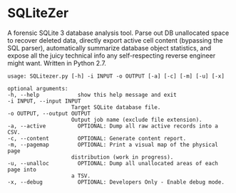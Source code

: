 SQLiteZer
=========

A forensic SQLite 3 database analysis tool. Parse out DB unallocated space to recover deleted data, directly export active cell content (bypassing the SQL parser), automatically summarize database object statistics, and expose all the juicy technical info any self-respecting reverse engineer might want. Written in Python 2.7.

	usage: SQLitezer.py [-h] -i INPUT -o OUTPUT [-a] [-c] [-m] [-u] [-x]

	optional arguments:
	-h, --help            show this help message and exit
	-i INPUT, --input INPUT
                        Target SQLite database file.
	-o OUTPUT, --output OUTPUT
                        Output job name (exclude file extension).
	-a, --active          OPTIONAL: Dump all raw active records into a CSV.
	-c, --content         OPTIONAL: Generate content report.
	-m, --pagemap         OPTIONAL: Print a visual map of the physical page
                        distribution (work in progress).
	-u, --unalloc         OPTIONAL: Dump all unallocated areas of each page into
                        a TSV.
	-x, --debug           OPTIONAL: Developers Only - Enable debug mode.
